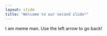 ```yaml
---
layout: slide
title: "Welcome to our second slide!"
---
```

I am meme man.
Use the left arrow to go back!
